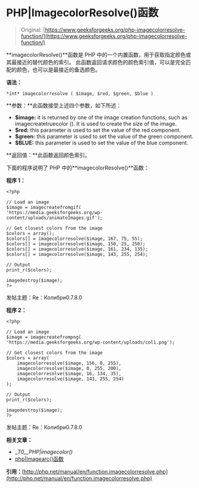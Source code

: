 # PHP|ImagecolorResolve()函数

> Original: [https://www.geeksforgeeks.org/php-imagecolorresolve-function/](https://www.geeksforgeeks.org/php-imagecolorresolve-function/)

**imagecolorResolve()**函数是 PHP 中的一个内置函数，用于获取指定颜色或其最接近的替代颜色的索引。 此函数返回请求颜色的颜色索引值，可以是完全匹配的颜色，也可以是最接近的备选颜色。

**语法：**

```
*int* imagecolorresolve ( $image, $red, $green, $blue )
```

**参数：**此函数接受上述四个参数，如下所述：

*   **$image:** it is returned by one of the image creation functions, such as imagecreatetruecolor (). It is used to create the size of the image.
*   **$red:** this parameter is used to set the value of the red component.
*   **$green:** this parameter is used to set the value of the green component.
*   **$BLUE:** this parameter is used to set the value of the blue component.

**返回值：**此函数返回颜色索引。

下面的程序说明了 PHP 中的**imagecolorResolve()**函数：

**程序 1：**

```
<?php

// Load an image
$image = imagecreatefromgif(
'https://media.geeksforgeeks.org/wp-content/uploads/animateImages.gif');

// Get closest colors from the image
$colors = array();
$colors[] = imagecolorresolve($image, 167, 75, 55);
$colors[] = imagecolorresolve($image, 150, 25, 250);
$colors[] = imagecolorresolve($image, 161, 234, 135);
$colors[] = imagecolorresolve($image, 143, 255, 254);

// Output
print_r($colors);

imagedestroy($image);
?>
```

发帖主题：Re：Колибри0.7.8.0

**程序 2：**

```
<?php

// Load an image
$image = imagecreatefrompng(
'https://media.geeksforgeeks.org/wp-content/uploads/col1.png');

// Get closest colors from the image
$colors = array(
    imagecolorresolve($image, 156, 0, 255),
    imagecolorresolve($image, 0, 255, 200),
    imagecolorresolve($image, 16, 134, 35),
    imagecolorresolve($image, 143, 255, 254)
);

// Output
print_r($colors);

imagedestroy($image);
?>
```

发帖主题：Re：Колибри0.7.8.0

**相关文章：**

*   __T0__PHP|imagecolor()_
*   [php|Imagearc()函数](https://www.geeksforgeeks.org/php-imagearc-function/)

**引用：**[http://php.net/manual/en/function.imagecolorresolve.php](http://php.net/manual/en/function.imagecolorresolve.php)